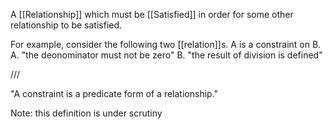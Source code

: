 A [[Relationship]] which must be [[Satisfied]] in order for some other relationship to be satisfied.

For example, consider the following two [[relation]]s. A is a constraint on B. 
	A. "the deonominator must not be zero"
	B. "the result of division is defined"

///

"A constraint is a predicate form of a relationship."

Note: this definition is under scrutiny